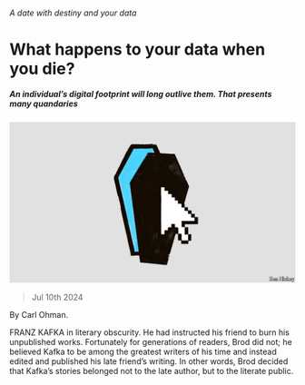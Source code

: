 ###### A date with destiny and your data

# What happens to your data when you die? 

##### An individual’s digital footprint will long outlive them. That presents many quandaries 

![image](images/20240713_CUD002.jpg) 

> Jul 10th 2024 

By Carl Ohman. 

FRANZ KAFKA  in literary obscurity. He had instructed his friend  to burn his unpublished works. Fortunately for generations of readers, Brod did not; he believed Kafka to be among the greatest writers of his time and instead edited and published his late friend’s writing. In other words, Brod decided that Kafka’s stories belonged not to the late author, but to the literate public. 

